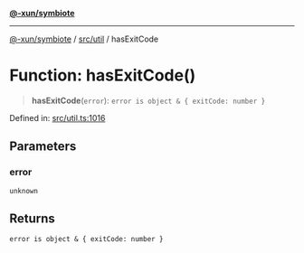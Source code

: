 [**@-xun/symbiote**](../../../README.md)

***

[@-xun/symbiote](../../../README.md) / [src/util](../README.md) / hasExitCode

# Function: hasExitCode()

> **hasExitCode**(`error`): `error is object & { exitCode: number }`

Defined in: [src/util.ts:1016](https://github.com/Xunnamius/symbiote/blob/2fd61c45d5639f5e6f8edadc3b7d4851011bc365/src/util.ts#L1016)

## Parameters

### error

`unknown`

## Returns

`error is object & { exitCode: number }`
